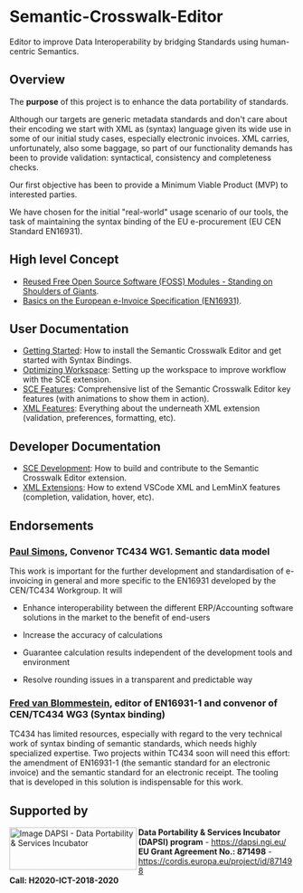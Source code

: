 # Semantic-Crosswalk-Editor

Editor to improve Data Interoperability by bridging Standards using human-centric Semantics.

## Overview

The **purpose** of this project is to enhance the data portability of standards.

Although our targets are generic metadata standards and don't care about their encoding we start with XML as (syntax) language given its wide use in some of our initial study cases, especially electronic invoices. XML carries, unfortunately, also some baggage, so part of our functionality demands has been to provide validation: syntactical, consistency and completeness checks.

Our first objective has been to provide a Minimum Viable Product (MVP) to interested parties.

We have chosen for the initial "real-world" usage scenario of our tools, the task of maintaining the syntax binding of the EU e-procurement (EU CEN Standard EN16931).

## High level Concept

* [Reused Free Open Source Software (FOSS) Modules - Standing on Shoulders of Giants](Foss.md).
* [Basics on the European e-Invoice Specification (EN16931)](EN16931.md).

## User Documentation

* [Getting Started](GettingStarted.md): How to install the Semantic Crosswalk Editor and get started with Syntax Bindings.
* [Optimizing Workspace](OptimizingWorkspace.md): Setting up the workspace to improve workflow with the SCE extension.
* [SCE Features](Features.md): Comprehensive list of the Semantic Crosswalk Editor key features (with animations to show them in action).
* [XML Features](https://github.com/DAPSI-IDISS/vscode-xml/tree/IDISS/docs):
  Everything about the underneath XML extension (validation, preferences, formatting, etc).

## Developer Documentation

* [SCE Development](Development.md): How to build and contribute to the Semantic Crosswalk Editor extension.
* [XML Extensions](https://github.com/DAPSI-IDISS/vscode-xml/tree/IDISS/docs/Extensions.md#extensions):
  How to extend VSCode XML and LemMinX features (completion, validation, hover, etc).

## Endorsements

### [Paul Simons](https://www.linkedin.com/in/paulsimonscb/), Convenor TC434 WG1. Semantic data model

This work is important for the further development and standardisation of e-invoicing in general and more specific to the EN16931 developed by the CEN/TC434 Workgroup.
It will

* Enhance interoperability between the different ERP/Accounting software solutions in the market to the benefit of end-users

* Increase the accuracy of calculations
* Guarantee calculation results independent of the development tools and environment
* Resolve rounding issues in a transparent and predictable way

### [Fred van Blommestein](https://www.linkedin.com/in/fred-van-blommestein-7871b43/), editor of EN16931-1 and convenor of CEN/TC434 WG3 (Syntax binding)

TC434 has limited resources, especially with regard to the very technical work of syntax binding of semantic standards, which needs highly specialized expertise. Two projects within TC434 soon will need this effort: the amendment of EN16931-1 (the semantic standard for an electronic invoice) and the semantic standard for an electronic receipt. The tooling that is developed in this solution is indispensable for this work.

## Supported by

<div>
	<a href="https://www.ngi.eu/"><img alt="Image DAPSI - Data Portability & Services Incubator" src="https://dapsi.ngi.eu/wp-content/uploads/2020/01/NGI_DAPSI_Tag-color-positive-large.png" width="225" height="75" align="left"></a>
</div>
<div>
	<b>Data Portability & Services Incubator (DAPSI) program</b> - <a href="https://dapsi.ngi.eu/">https://dapsi.ngi.eu/</a> <br/>
	<b>EU Grant Agreement No.: 871498</b> - <a href="https://cordis.europa.eu/project/id/871498">https://cordis.europa.eu/project/id/871498</a> <br/>
	<b>Call: H2020-ICT-2018-2020</b>
</div>
